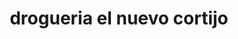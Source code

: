 ---
title: "drogueria el nuevo cortijo"
url: /bogota-d-c/drogueria-el-nuevo-cortijo/
shop: farmacia
---